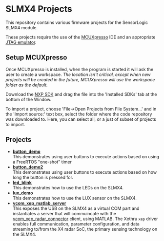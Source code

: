 # SLMX4 Projects
This repository contains various firmware projects for the SensorLogic SLMX4
module.

These projects require the use of the [MCUXpresso](https://www.nxp.com/design/software/development-software/mcuxpresso-software-and-tools-/mcuxpresso-integrated-development-environment-ide:MCUXpresso-IDE?tab=Design_Tools_Tab) IDE and an appropriate [JTAG emulator](https://www.nxp.com/design/microcontrollers-developer-resources/lpc-link2:OM13054).

## Setup MCUXpresso

Once MCUXpresso is installed, when the program is started it will ask the user
to create a workspace. _The location isn't critical, except when new projects
will be created in the future, MCUXpresso will use the workspace folder as the
default._

Download the [NXP SDK](https://www.dropbox.com/s/mu2ej0ns24gxljw/SDK_2_10_0_EVK-MIMXRT1060.zip?dl=0)
 and drag the file into the 'Installed SDKs' tab at the bottom of the Window.
 
To import a project, choose 'File->Open Projects from File System...' and
in the 'Import source:' text box, select the folder where the code repository
was downloaded to. Here, you can select all, or a just of subset of projects
to import.

## Projects  
- **[button_demo](button_demo)**  
  This demonstrates using user buttons to execute actions based on using a 
  FreeRTOS "one-shot" timer
- **[button_demo2](button_demo2)**  
  This demonstrates using user buttons to execute actions based on how long the
  button is pressed for.
- **[led_blink](led_blink)**  
  This demonstrates how to use the LEDs on the SLMX4.
- **[lux_demo](lux_demo)**  
  This demonstrates how to use the LUX sensor on the SLMX4.
- **[vcom_xep_matlab_server](vcom_xep_matlab_server)**  
  This exposes the USB on the SLMX4 as a virtual COM part and instantiates a server that will commuincate with the 
  [vcom_xep_radar_connector](matlab/vcom_xep_radar_connector.m) client, using MATLAB. The Xethru `xep` driver enables full communication, 
  parameter configuration, and data streaming to/from the X4 radar SoC, the primary sensing technology on the SLMX4.
